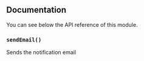 ## Documentation

You can see below the API reference of this module.

### `sendEmail()`
Sends the notification email

